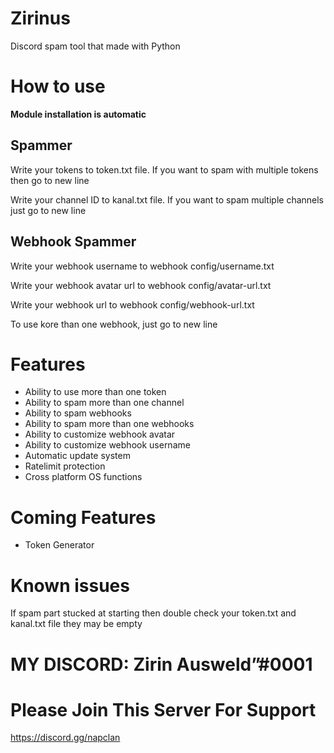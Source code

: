 # Zirinus
Discord spam tool that made with Python

# How to use
**Module installation is automatic**
## Spammer

Write your tokens to token.txt file.
If you want to spam with multiple tokens then go to new line

Write your channel ID to kanal.txt file.
If you want to spam multiple channels just go to new line

## Webhook Spammer
Write your webhook username to webhook config/username.txt

Write your webhook avatar url to webhook config/avatar-url.txt

Write your webhook url to webhook config/webhook-url.txt

To use kore than one webhook, just go to new line

# Features
- Ability to use more than one token
- Ability to spam more than one channel
- Ability to spam webhooks
- Ability to spam more than one webhooks
- Ability to customize webhook avatar
- Ability to customize webhook username
- Automatic update system
- Ratelimit protection
- Cross platform OS functions

# Coming Features
- Token Generator

# Known issues
If spam part stucked at starting then double check your token.txt and kanal.txt file they may be empty



# MY DISCORD: Zirin Ausweldˮ#0001
# Please Join This Server For Support
https://discord.gg/napclan
